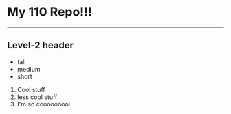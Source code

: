 #  My 110 Repo!!!
---
## Level-2 header

- tall
- medium
- short

1. Cool stuff
2. less cool stuff
3. I'm so cooooooool
